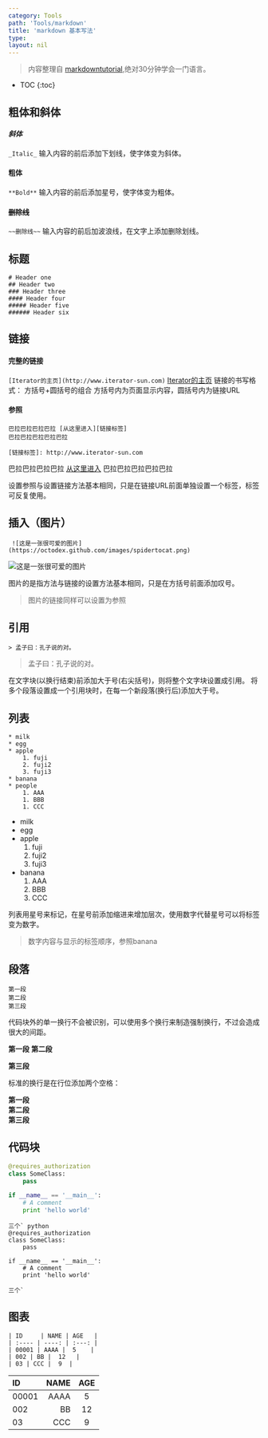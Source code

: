 ```yaml
---
category: Tools
path: 'Tools/markdown'
title: 'markdown 基本写法'
type: 
layout: nil
---
```


> 内容整理自 [markdowntutorial](https://www.markdowntutorial.com/),绝对30分钟学会一门语言。

* TOC
{:toc}

## 粗体和斜体

#### _斜体_
` _Italic_ `
输入内容的前后添加下划线，使字体变为斜体。

#### **粗体**
` **Bold** `
输入内容的前后添加星号，使字体变为粗体。


#### ~~删除线~~
` ~~删除线~~ `
输入内容的前后加波浪线，在文字上添加删除划线。
## 标题

```
# Header one
## Header two
### Header three
#### Header four
##### Header five
###### Header six
```


## 链接
#### 完整的链接
` [Iterator的主页](http://www.iterator-sun.com) ` [Iterator的主页](http://www.iterator-sun.com)
链接的书写格式： 方括号+圆括号的组合 方括号内为页面显示内容，圆括号内为链接URL
#### 参照
```
巴拉巴拉巴拉巴拉 [从这里进入][链接标签]
巴拉巴拉巴拉巴拉巴拉

[链接标签]: http://www.iterator-sun.com
```

巴拉巴拉巴拉巴拉 [从这里进入][链接标签]
巴拉巴拉巴拉巴拉巴拉

[链接标签]: http://www.iterator-sun.com

设置参照与设置链接方法基本相同，只是在链接URL前面单独设置一个标签，标签可反复使用。

## 插入（图片）

` ![这是一张很可爱的图片](https://octodex.github.com/images/spidertocat.png)`

![这是一张很可爱的图片](https://octodex.github.com/images/spidertocat.png)

图片的是指方法与链接的设置方法基本相同，只是在方括号前面添加叹号。
> 图片的链接同样可以设置为参照

## 引用
` > 孟子曰：孔子说的对。 `
> 孟子曰：孔子说的对。

在文字块(以换行结束)前添加大于号(右尖括号)，则将整个文字块设置成引用。
将多个段落设置成一个引用块时，在每一个新段落(换行后)添加大于号。

## 列表

```
* milk
* egg
* apple
    1. fuji
    2. fuji2
    3. fuji3
* banana
* people
    1. AAA
    1. BBB
    1. CCC
```
* milk
* egg
* apple
    1. fuji
    2. fuji2
    3. fuji3
* banana
    1. AAA
    1. BBB
    1. CCC

列表用星号来标记，在星号前添加缩进来增加层次，使用数字代替星号可以将标签变为数字。
> 数字内容与显示的标签顺序，参照banana


## 段落
```
第一段
第二段
第三段
```
代码块外的单一换行不会被识别，可以使用多个换行来制造强制换行，不过会造成很大的间距。


**第一段**
**第二段**


**第三段**

标准的换行是在行位添加两个空格：

**第一段**  
**第二段**  
**第三段**

## 代码块

```python
@requires_authorization
class SomeClass:
    pass

if __name__ == '__main__':
    # A comment
    print 'hello world'
```



```
三个` python
@requires_authorization
class SomeClass:
    pass

if __name__ == '__main__':
    # A comment
    print 'hello world'

三个`
```

## 图表
```
| ID     | NAME | AGE   |
| :---- | ----: | :---: |
| 00001 | AAAA |  5    |
| 002 | BB |  12   |
| 03 | CCC |  9  |
```

| ID     | NAME | AGE   |
| :---- | ----: | :---: |
| 00001 | AAAA |  5    |
| 002 | BB |  12   |
| 03 | CCC |  9  |
